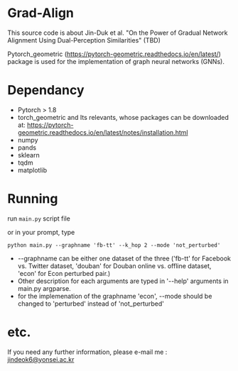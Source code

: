# Grad-Align
This source code is about
Jin-Duk et al. "On the Power of Gradual Network Alignment
Using Dual-Perception Similarities" (TBD)

Pytorch_geometric (https://pytorch-geometric.readthedocs.io/en/latest/) package is used for the implementation of graph neural networks (GNNs).

# Dependancy

- Pytorch > 1.8
- torch_geometric and Its relevants, whose packages can be downloaded at: https://pytorch-geometric.readthedocs.io/en/latest/notes/installation.html
- numpy
- pands
- sklearn
- tqdm
- matplotlib



# Running

run ``main.py`` script file

or in your prompt, type

``python main.py --graphname 'fb-tt' --k_hop 2 --mode 'not_perturbed' ``  

- --graphname can be either one dataset of the three ('fb-tt' for Facebook vs. Twitter dataset, 'douban' for Douban online vs. offline dataset, 'econ' for Econ perturbed pair.)
- Other description for each arguments are typed in '--help' arguments in main.py argparse.
- for the implemenation of the graphname 'econ', --mode should be changed to 'perturbed' instead of 'not_perturbed'


# etc.
If you need any further information, please e-mail me : jindeok6@yonsei.ac.kr
